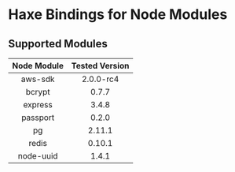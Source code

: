Haxe Bindings for Node Modules
=====

Supported Modules
----

|Node Module | Tested Version |
|:----------:|:--------------:|
| aws-sdk    | 2.0.0-rc4      |
| bcrypt     | 0.7.7          |
| express    | 3.4.8          |
| passport   | 0.2.0          |
| pg         | 2.11.1         |
| redis      | 0.10.1         |
| node-uuid  | 1.4.1          |
